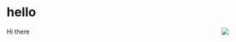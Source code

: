 # hello
<img align="right" src="https://visitor-badge.laobi.icu/badge?page_id=hamidurrk.hamidurrk">

Hi there
